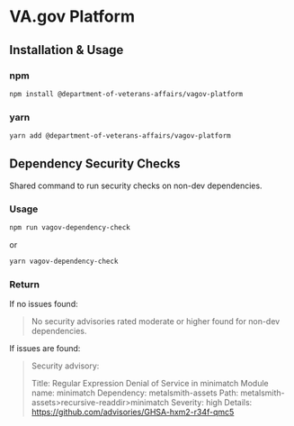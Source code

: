 # VA.gov Platform

## Installation & Usage

### npm

```bash
npm install @department-of-veterans-affairs/vagov-platform
```

### yarn

```bash
yarn add @department-of-veterans-affairs/vagov-platform
```

## Dependency Security Checks

Shared command to run security checks on non-dev dependencies.

### Usage

```bash
npm run vagov-dependency-check
```

or

```bash
yarn vagov-dependency-check
```

### Return

If no issues found:
> No security advisories rated moderate or higher found for non-dev dependencies.

If issues are found:
> Security advisory:
>
> Title: Regular Expression Denial of Service in minimatch
  Module name: minimatch
  Dependency: metalsmith-assets
  Path: metalsmith-assets>recursive-readdir>minimatch
  Severity: high
  Details: https://github.com/advisories/GHSA-hxm2-r34f-qmc5